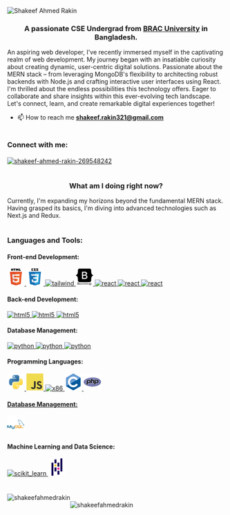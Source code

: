 ![Shakeef Ahmed Rakin](https://github.com/ShakeefAhmedRakin/ShakeefAhmedRakin/assets/112527326/238108bf-e118-4866-97f1-28f3cff6814b)

<h3 align="center">
  A passionate CSE Undergrad from <a href="https://www.bracu.ac.bd/">BRAC University</a> in Bangladesh.
</h3>
<p>
  An aspiring web developer, I've recently immersed myself in the captivating realm of web development. My journey began with an insatiable curiosity about creating dynamic, user-centric digital solutions. Passionate about the MERN stack – from leveraging MongoDB's flexibility to architecting robust backends with Node.js and crafting interactive user interfaces using React. I'm thrilled about the endless possibilities this technology offers. Eager to collaborate and share insights within this ever-evolving tech landscape. Let's connect, learn, and create remarkable digital experiences together!
</p>

- 📫 How to reach me **shakeef.rakin321@gmail.com**

<h1 align="center"></h1>
<h3 align="left">Connect with me:</h3>
<p align="left">
  <a href="https://linkedin.com/in/shakeef-ahmed-rakin" target="blank"
    ><img
      align="center"
      src="https://raw.githubusercontent.com/rahuldkjain/github-profile-readme-generator/master/src/images/icons/Social/linked-in-alt.svg"
      alt="shakeef-ahmed-rakin-269548242"
      height="30"
      width="40"
  /></a>
</p>
<h1 align="center"></h1>
<h3 align="center">
  What am I doing right now?
</h3>
<p>Currently, I'm expanding my horizons beyond the fundamental MERN stack. Having grasped its basics, I'm diving into advanced technologies such as Next.js and Redux.</p>
<h1 align="center"></h1>
<h3 align="left">Languages and Tools:</h3>

<h4 align="left">Front-end Development:</h4>
<p align="left">
  <a href="https://www.w3.org/html/" target="_blank" rel="noreferrer">
    <img
      src="https://raw.githubusercontent.com/devicons/devicon/master/icons/html5/html5-original-wordmark.svg"
      alt="html5"
      width="40"
      height="40"
    />
  </a>

  <a href="https://www.w3schools.com/css/" target="_blank" rel="noreferrer">
    <img
      src="https://raw.githubusercontent.com/devicons/devicon/master/icons/css3/css3-original-wordmark.svg"
      alt="css3"
      width="40"
      height="40"
    />
  </a>
  <a href="https://tailwindcss.com/" target="_blank" rel="noreferrer">
    <img
      src="https://www.vectorlogo.zone/logos/tailwindcss/tailwindcss-icon.svg"
      alt="tailwind"
      width="40"
      height="40"
    />
  </a>
  
  <a href="https://getbootstrap.com" target="_blank" rel="noreferrer">
    <img
      src="https://raw.githubusercontent.com/devicons/devicon/master/icons/bootstrap/bootstrap-plain-wordmark.svg"
      alt="bootstrap"
      width="40"
      height="40"
    />
  </a>

  <a href="https://react.dev/" target="_blank" rel="noreferrer">
    <img
      src="https://upload.wikimedia.org/wikipedia/commons/thumb/a/a7/React-icon.svg/2300px-React-icon.svg.png"
      alt="react"
      height="40"
    />
  </a>

  <a href="https://mui.com/material-ui/" target="_blank" rel="noreferrer">
    <img
      src="https://mui.com/static/logo.png"
      alt="react"
      height="40"
    />
  </a>

  <a href="https://firebase.google.com/" target="_blank" rel="noreferrer">
    <img
      src="https://miro.medium.com/v2/resize:fit:300/1*R4c8lHBHuH5qyqOtZb3h-w.png"
      alt="react"
      height="40"
    />
  </a>


  
</p>

<h4 align="left">Back-end Development:</h4>
<p align="left">
  <a href="https://nodejs.org/en" target="_blank" rel="noreferrer">
    <img
      src="https://cdn.freebiesupply.com/logos/large/2x/nodejs-1-logo-png-transparent.png"
      alt="html5"
      width="40"
      height="40"
    />
  </a>
  <a href="https://expressjs.com/" target="_blank" rel="noreferrer">
    <img
      src="https://ajeetchaulagain.com/static/7cb4af597964b0911fe71cb2f8148d64/87351/express-js.png"
      alt="html5"
      width="40"
      height="40"
    />
  </a>
  <a href="https://jwt.io/" target="_blank" rel="noreferrer">
    <img
      src="https://seeklogo.com/images/J/jwt-logo-65D86B4640-seeklogo.com.png"
      alt="html5"
      width="40"
      height="40"
    />
  </a>
</p>
<h4 align="left">Database Management:</h4>
<p align="left">
  <a href="https://www.mongodb.com/" target="_blank" rel="noreferrer">
    <img
      src="https://images.crunchbase.com/image/upload/c_lpad,f_auto,q_auto:eco,dpr_1/erkxwhl1gd48xfhe2yld"
      alt="python"
      width="40"
      height="40"
    />
  </a>
  <a href="https://www.mysql.com/" target="_blank" rel="noreferrer">
    <img
      src="https://1000logos.net/wp-content/uploads/2020/08/MySQL-Logo.png"
      alt="python"
      width="40"
      height="40"
    />
  </a>
  
  <a href="https://mongoosejs.com/" target="_blank" rel="noreferrer">
    <img
      src="https://encrypted-tbn0.gstatic.com/images?q=tbn:ANd9GcRdcpYo6-RmvRUQ1A3MawWiaSkDtHI6ueT8GYBsWWWFNmyHN6Y2f4VogxIMhiTB-AqQPxE&usqp=CAU"
      alt="python"
      width="40"
      height="40"
    />
  </a>
</p>
<h4 align="left">Programming Languages:</h4>
<p align="left">
  <a href="https://www.python.org" target="_blank" rel="noreferrer">
    <img
      src="https://raw.githubusercontent.com/devicons/devicon/master/icons/python/python-original.svg"
      alt="python"
      width="40"
      height="40"
    />
  </a>
  <a
    href="https://developer.mozilla.org/en-US/docs/Web/JavaScript"
    target="_blank"
    rel="noreferrer"
  >
    <img
      src="https://raw.githubusercontent.com/devicons/devicon/master/icons/javascript/javascript-original.svg"
      alt="javascript"
      width="40"
      height="40"
    />
  </a>
  <a
    href="https://www.cs.virginia.edu/~evans/cs216/guides/x86.html"
    target="_blank"
    rel="noreferrer"
  >
    <img
      src="https://img.icons8.com/wired/64/x86.png"
      alt="x86"
      width="40"
      height="40"
    />
  </a>
  <a href="https://www.cprogramming.com/" target="_blank" rel="noreferrer">
    <img
      src="https://raw.githubusercontent.com/devicons/devicon/master/icons/c/c-original.svg"
      alt="c"
      width="40"
      height="40"
    />
  </a>
  <a 
    href="https://www.php.net" 
    target="_blank" 
    rel="noreferrer"> 
    <img 
      src="https://raw.githubusercontent.com/devicons/devicon/master/icons/php/php-original.svg" 
      alt="php" width="40" 
      height="40"/>
</p>
<h4 align="left">Database Management:</h4>
<p align="left">
  <a href="https://www.mysql.com/" target="_blank" rel="noreferrer">
    <img
      src="https://raw.githubusercontent.com/devicons/devicon/master/icons/mysql/mysql-original-wordmark.svg"
      alt="mysql"
      width="40"
      height="40"
    />
  </a>
</p>

<h4 align="left">Machine Learning and Data Science:</h4>
<p align="left">
  <a href="https://scikit-learn.org/" target="_blank" rel="noreferrer">
    <img
      src="https://upload.wikimedia.org/wikipedia/commons/0/05/Scikit_learn_logo_small.svg"
      alt="scikit_learn"
      width="40"
      height="40"
    />
  </a>
  <a href="https://pandas.pydata.org/" target="_blank" rel="noreferrer">
    <img
      src="https://raw.githubusercontent.com/devicons/devicon/2ae2a900d2f041da66e950e4d48052658d850630/icons/pandas/pandas-original.svg"
      alt="pandas"
      width="40"
      height="40"
    />
  </a>
</p>
<h1 align="center"></h1>
<p align="left">
  <img
    height="200"
    align="left"
    src="https://github-readme-stats.vercel.app/api/top-langs/?username=ShakeefAhmedRakin&layout=compact&title_color=fb8c00&text_color=black&icon_color=007bff&bg_color=whitec28"
    alt="shakeefahmedrakin"
    />
  <br>
  <img
    height="200"
    align="left"
    src="https://github-readme-streak-stats.herokuapp.com/?user=shakeefahmedrakin&"
    alt="shakeefahmedrakin"
  />
</p>
